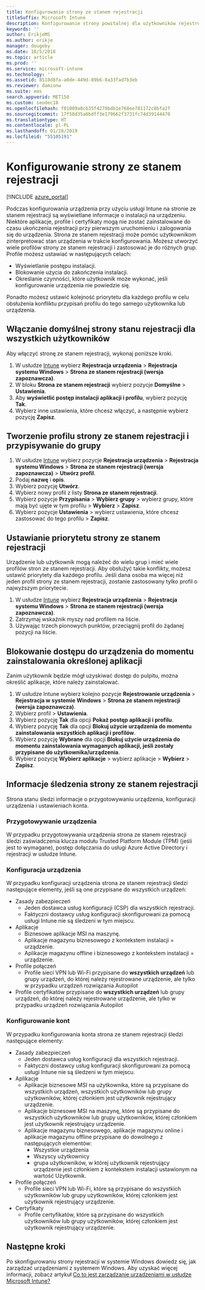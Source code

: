 ```yaml
---
title: Konfigurowanie strony ze stanem rejestracji
titleSuffix: Microsoft Intune
description: Konfigurowanie strony powitalnej dla użytkowników rejestrujących urządzenia z systemem Windows 10.
keywords: ''
author: ErikjeMS
ms.author: erikje
manager: dougeby
ms.date: 10/5/2018
ms.topic: article
ms.prod: ''
ms.service: microsoft-intune
ms.technology: ''
ms.assetid: 8518d8fa-a0de-449d-89b6-8a33fad7b3eb
ms.reviewer: damionw
ms.suite: ems
search.appverid: MET150
ms.custom: seodec18
ms.openlocfilehash: f01009a0cb35f4270bdb1e768ee781172c8bfa2f
ms.sourcegitcommit: 17f58d35a6bdff3e179662f3731fc74d39144470
ms.translationtype: HT
ms.contentlocale: pl-PL
ms.lasthandoff: 01/28/2019
ms.locfileid: "55105191"
---
```

# <a name="set-up-an-enrollment-status-page"></a>Konfigurowanie strony ze stanem rejestracji
 
[!INCLUDE [azure_portal](./includes/azure_portal.md)]
 
Podczas konfigurowania urządzenia przy użyciu usługi Intune na stronie ze stanem rejestracji są wyświetlane informacje o instalacji na urządzeniu. Niektóre aplikacje, profile i certyfikaty mogą nie zostać zainstalowane do czasu ukończenia rejestracji przy pierwszym uruchomieniu i zalogowania się do urządzenia. Strona ze stanem rejestracji może pomóc użytkownikom zinterpretować stan urządzenia w trakcie konfigurowania. Możesz utworzyć wiele profilów strony ze stanem rejestracji i zastosować je do różnych grup. Profile możesz ustawiać w następujących celach:
- Wyświetlanie postępu instalacji.
- Blokowanie użycia do zakończenia instalacji.
- Określanie czynności, które użytkownik może wykonać, jeśli konfigurowanie urządzenia nie powiedzie się.

Ponadto możesz ustawić kolejność priorytetu dla każdego profilu w celu obsłużenia konfliktu przypisań profilu do tego samego użytkownika lub urządzenia.

 
## <a name="turn-on-default-enrollment-status-page-for-all-users"></a>Włączanie domyślnej strony stanu rejestracji dla wszystkich użytkowników

Aby włączyć stronę ze stanem rejestracji, wykonaj poniższe kroki.
 
1. W usłudze [Intune](https://aka.ms/intuneportal) wybierz **Rejestracja urządzenia** > **Rejestracja systemu Windows** > **Strona ze stanem rejestracji (wersja zapoznawcza)**.
2. W bloku **Strona ze stanem rejestracji** wybierz pozycje **Domyślne** > **Ustawienia**.
3. Aby **wyświetlić postęp instalacji aplikacji i profilu**, wybierz pozycję **Tak**.
4. Wybierz inne ustawienia, które chcesz włączyć, a następnie wybierz pozycję **Zapisz**.

## <a name="create-enrollment-status-page-profile-and-assign-to-a-group"></a>Tworzenie profilu strony ze stanem rejestracji i przypisywanie do grupy

1. W usłudze [Intune](https://aka.ms/intuneportal) wybierz pozycje **Rejestracja urządzenia** > **Rejestracja systemu Windows** > **Strona ze stanem rejestracji (wersja zapoznawcza)** > **Utwórz profil**.
2. Podaj **nazwę** i **opis**.
3. Wybierz pozycję **Utwórz**.
4. Wybierz nowy profil z listy **Strona ze stanem rejestracji**.
5. Wybierz pozycje **Przypisania** > **Wybierz grupy** > wybierz grupy, które mają być ujęte w tym profilu > **Wybierz** > **Zapisz**.
6. Wybierz pozycje **Ustawienia** > wybierz ustawienia, które chcesz zastosować do tego profilu > **Zapisz**.

## <a name="set-the-enrollment-status-page-priority"></a>Ustawianie priorytetu strony ze stanem rejestracji

Urządzenie lub użytkownik mogą należeć do wielu grup i mieć wiele profilów stron ze stanem rejestracji. Aby obsłużyć takie konflikty, możesz ustawić priorytety dla każdego profilu. Jeśli dana osoba ma więcej niż jeden profil strony ze stanem rejestracji, zostanie zastosowany tylko profil o najwyższym priorytecie.

1. W usłudze [Intune](https://aka.ms/intuneportal) wybierz **Rejestracja urządzenia** > **Rejestracja systemu Windows** > **Strona ze stanem rejestracji (wersja zapoznawcza)**.
2. Zatrzymaj wskaźnik myszy nad profilem na liście.
3. Używając trzech pionowych punktów, przeciągnij profil do żądanej pozycji na liście.

## <a name="block-access-to-a-device-until-a-specific-application-is-installed"></a>Blokowanie dostępu do urządzenia do momentu zainstalowania określonej aplikacji

Zanim użytkownik będzie mógł uzyskiwać dostęp do pulpitu, można określić aplikacje, które należy zainstalować.

1. W usłudze Intune wybierz kolejno pozycje **Rejestrowanie urządzenia** > **Rejestracja w systemie Windows** > **Strona ze stanem rejestracji (wersja zapoznawcza)**.
2. Wybierz profil > **Ustawienia**.
3. Wybierz pozycję **Tak** dla opcji **Pokaż postęp aplikacji i profilu**.
4. Wybierz pozycję **Tak** dla opcji **Blokuj użycie urządzenia do momentu zainstalowania wszystkich aplikacji i profilów**.
5. Wybierz pozycję **Wybrane** dla opcji **Blokuj użycie urządzenia do momentu zainstalowania wymaganych aplikacji, jeśli zostały przypisane do użytkownika/urządzenia**.
 6. Wybierz pozycję **Wybierz aplikacje** > wybierz aplikacje > **Wybierz** > **Zapisz**.

## <a name="enrollment-status-page-tracking-information"></a>Informacje śledzenia strony ze stanem rejestracji

Strona stanu śledzi informacje o przygotowywaniu urządzenia, konfiguracji urządzenia i ustawieniach konta.

### <a name="device-preparation"></a>Przygotowywanie urządzenia

W przypadku przygotowywania urządzenia strona ze stanem rejestracji śledzi zaświadczenia klucza modułu Trusted Platform Module (TPM) (jeśli jest to wymagane), postęp dołączania do usługi Azure Active Directory i rejestracji w usłudze Intune.

### <a name="device-setup"></a>Konfiguracja urządzenia

W przypadku konfiguracji urządzenia strona ze stanem rejestracji śledzi następujące elementy, jeśli są one przypisane do wszystkich urządzeń:
- Zasady zabezpieczeń
    - Jeden dostawca usług konfiguracji (CSP) dla wszystkich rejestracji.
    - Faktyczni dostawcy usług konfiguracji skonfigurowani za pomocą usługi Intune nie są śledzeni w tym miejscu.
- Aplikacje
    - Biznesowe aplikacje MSI na maszynę.
    - Aplikacje magazynu biznesowego z kontekstem instalacji = urządzenie.
    - Aplikacje magazynu offline i biznesowego z kontekstem instalacji = urządzenie.
- Profile połączeń
    - Profile sieci VPN lub Wi-Fi przypisane do **wszystkich urządzeń** lub grupy urządzeń, do której należy rejestrowane urządzenie, ale tylko w przypadku urządzeń rozwiązania Autopilot
- Profile certyfikatów przypisane do **wszystkich urządzeń** lub grupy urządzeń, do której należy rejestrowane urządzenie, ale tylko w przypadku urządzeń rozwiązania Autopilot

### <a name="account-setup"></a>Konfigurowanie kont
W przypadku konfigurowania konta strona ze stanem rejestracji śledzi następujące elementy:
- Zasady zabezpieczeń
    - Jeden dostawca usług konfiguracji dla wszystkich rejestracji.
    - Faktyczni dostawcy usług konfiguracji skonfigurowani za pomocą usługi Intune nie są śledzeni w tym miejscu.
- Aplikacje
    - Aplikacje biznesowe MSI na użytkownika, które są przypisane do wszystkich urządzeń, wszystkich użytkowników lub grupy użytkowników, której członkiem jest użytkownik rejestrujący urządzenie.
    - Aplikacje biznesowe MSI na maszynę, które są przypisane do wszystkich użytkowników lub grupy użytkowników, której członkiem jest użytkownik rejestrujący urządzenie.
    - Aplikacje magazynu biznesowego, aplikacje magazynu online i aplikacje magazynu offline przypisane do dowolnego z następujących elementów:
        - Wszystkie urządzenia
        - Wszyscy użytkownicy
        - grupa użytkowników, w której użytkownik rejestrujący urządzenie jest członkiem z kontekstem instalacji ustawionym na wartość Użytkownik.
- Profile połączeń
    - Profile sieci VPN lub Wi-Fi, które są przypisane do wszystkich użytkowników lub grupy użytkowników, której członkiem jest użytkownik rejestrujący urządzenie.
- Certyfikaty
    - Profile certyfikatów, które są przypisane do wszystkich użytkowników lub grupy użytkowników, której członkiem jest użytkownik rejestrujący urządzenie.

## <a name="next-steps"></a>Następne kroki
Po skonfigurowaniu strony rejestracji w systemie Windows dowiedz się, jak zarządzać urządzeniami z systemem Windows. Aby uzyskać więcej informacji, zobacz artykuł [Co to jest zarządzanie urządzeniami w usłudze Microsoft Intune?](https://docs.microsoft.com/intune/device-management)
